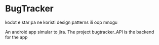 # BugTracker

kodot e star pa ne koristi design patterns ili oop mnogu

An android app simular to jira.
The project bugtracker_API is the backend for the app

